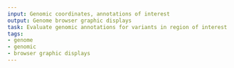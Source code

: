 ```yaml
---
input: Genomic coordinates, annotations of interest
output: Genome browser graphic displays
task: Evaluate genomic annotations for variants in region of interest
tags:
- genome
- genomic
- browser graphic displays
---
```

